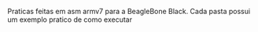 Praticas feitas em asm armv7 para a BeagleBone Black. Cada pasta possui um exemplo pratico de como executar
